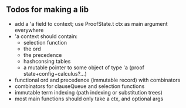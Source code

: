 ## Todos for making a lib

- add a 'a field to context; use ProofState.t ctx as main argument everywhere
- 'a context should contain:
    * selection function
    * the ord
    * the precedence 
    * hashconsing tables
    * a mutable pointer to some object of type 'a (proof state+config+calculus?...)
- functional ord and precedence (immutable record) with combinators
- combinators for clauseQueue and selection functions
- immutable term indexing (path indexing or substitution trees)
- most main functions should only take a ctx, and optional args
